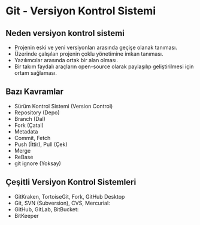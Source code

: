 # Git - Versiyon Kontrol Sistemi

## Neden versiyon kontrol sistemi

- Projenin eski ve yeni versiyonları arasında geçişe olanak tanıması.
- Üzerinde çalışılan projenin çoklu yönetimine imkan tanıması.
- Yazılımcılar arasında ortak bir alan olması.
- Bir takım faydalı araçların open-source olarak paylaşılıp geliştirilmesi için ortam sağlaması.

## Bazı Kavramlar

- Sürüm Kontrol Sistemi (Version Control)
- Repository (Depo)
- Branch (Dal)
- Fork (Çatal)
- Metadata
- Commit, Fetch
- Push (İttir), Pull (Çek)
- Merge
- ReBase
- git ignore (Yoksay)

## Çeşitli Versiyon Kontrol Sistemleri

- GitKraken, TortoiseGit, Fork, GitHub Desktop
- Git, SVN (Subversion), CVS, Mercurial:
- GitHub, GitLab, BitBucket:
- BitKeeper
